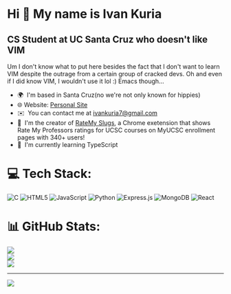 Hi 👋 My name is Ivan Kuria
===========================

CS Student at UC Santa Cruz who doesn't like VIM
---------------------------

Um I don't know what to put here besides the fact that I don't want to learn VIM despite the outrage from a certain group of cracked devs. Oh and even if I did know VIM, I wouldn't use it lol :) Emacs though...

* 🌍  I'm based in Santa Cruz(no we're not only known for hippies)
* 🌐  Website: [Personal Site](https://ivankuria.github.io/obsidian-website/)
* ✉️  You can contact me at [ivankuria7@gmail.com](mailto:ivankuria7@gmail.com)
* 🚀  I'm the creator of [RateMy Slugs](https://chromewebstore.google.com/detail/ratemy-slugs/ddmahbdpmhbeohjjblfopgggdbfieboo), a Chrome exetension that shows Rate My Professors ratings for UCSC courses on MyUCSC enrollment pages with 340+ users!
* 🧠  I'm currently learning TypeScript


# 💻 Tech Stack:
![C](https://img.shields.io/badge/c-%2300599C.svg?style=for-the-badge&logo=c&logoColor=white) ![HTML5](https://img.shields.io/badge/html5-%23E34F26.svg?style=for-the-badge&logo=html5&logoColor=white) ![JavaScript](https://img.shields.io/badge/javascript-%23323330.svg?style=for-the-badge&logo=javascript&logoColor=%23F7DF1E) ![Python](https://img.shields.io/badge/python-3670A0?style=for-the-badge&logo=python&logoColor=ffdd54) ![Express.js](https://img.shields.io/badge/express.js-%23404d59.svg?style=for-the-badge&logo=express&logoColor=%2361DAFB) ![MongoDB](https://img.shields.io/badge/MongoDB-%234ea94b.svg?style=for-the-badge&logo=mongodb&logoColor=white) ![React](https://img.shields.io/badge/react-%2320232a.svg?style=for-the-badge&logo=react&logoColor=%2361DAFB)
# 📊 GitHub Stats:
![](https://github-readme-stats.vercel.app/api?username=IvanKuria&theme=dark&hide_border=false&include_all_commits=false&count_private=false)<br/>
![](https://nirzak-streak-stats.vercel.app/?user=IvanKuria&theme=dark&hide_border=false)<br/>
![](https://github-readme-stats.vercel.app/api/top-langs/?username=IvanKuria&theme=dark&hide_border=false&include_all_commits=false&count_private=false&layout=compact)

---
[![](https://visitcount.itsvg.in/api?id=IvanKuria&icon=0&color=0)](https://visitcount.itsvg.in)

<!-- Proudly created with GPRM ( https://gprm.itsvg.in ) -->
